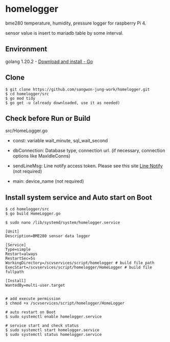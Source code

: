 # homelogger
bme280 temperature, humidity, pressure logger for raspberry Pi 4.

sensor value is insert to mariadb table by some interval.

## Environment

golang 1.20.2 - [Download and install - Go](https://go.dev/doc/install)

## Clone

```
$ git clone https://github.com/sangwon-jung-work/homelogger.git
$ cd homelogger/src
$ go mod tidy
$ go get -u (already downloaded, use it as needed)
```

## Check before Run or Build

src/HomeLogger.go

- const: variable wait_minute, sql_wait_second

- dbConnection: Database type, connection url. (if necessary, connection options like MaxIdleConns)

- sendLineMsg: Line notify access token. Please see this site [Line Notify](https://notify-bot.line.me/) (not required)

- main: device_name (not required)

## Install system service and Auto start on Boot

```
$ cd homelogger/src
$ go build HomeLogger.go

$ sudo nano /lib/systemd/system/homelogger.service

[Unit]
Description=BME280 sensor data logger

[Service]
Type=simple
Restart=always
RestartSec=5s
WorkingDirectory=/scvservices/script/homelogger # build file path
ExecStart=/scvservices/script/homelogger/HomeLogger # build file fullpath

[Install]
WantedBy=multi-user.target


# add execute permission
$ chmod +x /scvservices/script/homelogger/HomeLogger

# auto restart on Boot
$ sudo systemctl enable homelogger.service

# service start and check status
$ sudo systemctl start homelogger.service
$ sudo systemctl status homelogger.service
```